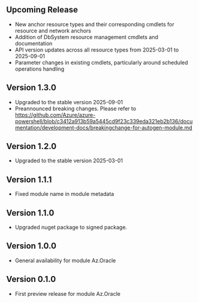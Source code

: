 <!--
    Please leave this section at the top of the change log.

    Changes for the upcoming release should go under the section titled "Upcoming Release", and should adhere to the following format:

    ## Upcoming Release
    * Overview of change #1
        - Additional information about change #1
    * Overview of change #2
        - Additional information about change #2
        - Additional information about change #2
    * Overview of change #3
    * Overview of change #4
        - Additional information about change #4

    ## YYYY.MM.DD - Version X.Y.Z (Previous Release)
    * Overview of change #1
        - Additional information about change #1
-->
## Upcoming Release

* New anchor resource types and their corresponding cmdlets for resource and network anchors
* Addition of DbSystem resource management cmdlets and documentation
* API version updates across all resource types from 2025-03-01 to 2025-09-01
* Parameter changes in existing cmdlets, particularly around scheduled operations handling

## Version 1.3.0

* Upgraded to the stable version 2025-09-01
* Preannounced breaking changes. Please refer to https://github.com/Azure/azure-powershell/blob/c3412a913b59a5445cd9f23c339eda321eb2b136/documentation/development-docs/breakingchange-for-autogen-module.md

## Version 1.2.0

* Upgraded to the stable version 2025-03-01

## Version 1.1.1

* Fixed module name in module metadata

## Version 1.1.0

* Upgraded nuget package to signed package.

## Version 1.0.0

* General availability for module Az.Oracle

## Version 0.1.0

* First preview release for module Az.Oracle
